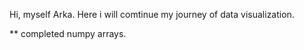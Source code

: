 Hi, myself Arka. Here i will comtinue my journey of data visualization.

** completed numpy arrays.

